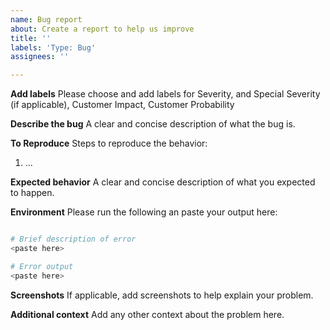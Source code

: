 ```yaml
---
name: Bug report
about: Create a report to help us improve
title: ''
labels: 'Type: Bug'
assignees: ''

---
```


**Add labels**
Please choose and add labels for Severity, and Special Severity (if applicable), Customer Impact, Customer Probability

**Describe the bug**
A clear and concise description of what the bug is.

**To Reproduce**
Steps to reproduce the behavior:
1. ...


**Expected behavior**
A clear and concise description of what you expected to happen.

**Environment**
Please run the following an paste your output here:
``` bash

# Brief description of error
<paste here>

# Error output
<paste here>

```
**Screenshots**
If applicable, add screenshots to help explain your problem.

**Additional context**
Add any other context about the problem here.
